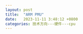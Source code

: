 ```yaml
---
layout: post
title:  "ARM PMU"
date:   2023-11-11 3:48:12 +0800
categories: 技术方向---硬件---cpu
---
```

